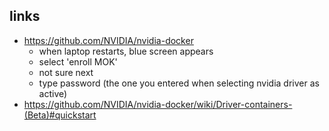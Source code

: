 ## links
  - https://github.com/NVIDIA/nvidia-docker
      - when laptop restarts, blue screen appears
      - select 'enroll MOK'
      - not sure next
      - type password (the one you entered when selecting nvidia driver as active)
  - https://github.com/NVIDIA/nvidia-docker/wiki/Driver-containers-(Beta)#quickstart
  